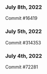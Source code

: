 ### July 8th, 2022

Commit #16419

### July 5th, 2022

Commit #314353


### July 4th, 2022

Commit #72281
